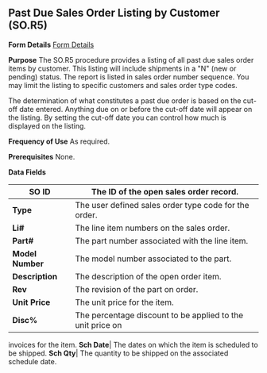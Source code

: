 ## Past Due Sales Order Listing by Customer (SO.R5)
<PageHeader />

**Form Details**
[Form Details](../SO-R5-1/README.md)

**Purpose**
The SO.R5 procedure provides a listing of all past due sales order items by
customer. This listing will include shipments in a "N" (new or pending)
status. The report is listed in sales order number sequence. You may limit the
listing to specific customers and sales order type codes.

The determination of what constitutes a past due order is based on the cut-off
date entered. Anything due on or before the cut-off date will appear on the
listing. By setting the cut-off date you can control how much is displayed on
the listing.

**Frequency of Use**
As required.

**Prerequisites**
None.

**Data Fields**

| **SO ID**        | The ID of the open sales order record.                     |
| ---------------- | ---------------------------------------------------------- |
| **Type**         | The user defined sales order type code for the order.      |
| **Li#**          | The line item numbers on the sales order.                  |
| **Part#**        | The part number associated with the line item.             |
| **Model Number** | The model number associated to the part.                   |
| **Description**  | The description of the open order item.                    |
| **Rev**          | The revision of the part on order.                         |
| **Unit Price**   | The unit price for the item.                               |
| **Disc%**        | The percentage discount to be applied to the unit price on |
invoices for the item.
**Sch Date**|  The dates on which the item is scheduled to be shipped.
**Sch Qty**|  The quantity to be shipped on the associated schedule date.

<badge text= "Version 8.10.57 " vertical="middle" />

<PageFooter />
